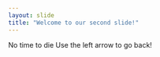 ```yaml
---
layout: slide
title: "Welcome to our second slide!"
---
```

No time to die
Use the left arrow to go back!

